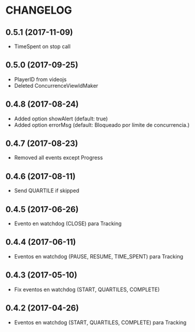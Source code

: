 # CHANGELOG

## 0.5.1 (2017-11-09)

* TimeSpent on stop call

## 0.5.0 (2017-09-25)

* PlayerID from videojs
* Deleted ConcurrenceViewIdMaker

## 0.4.8 (2017-08-24)

* Added option showAlert (default: true)
* Added option errorMsg (default: Bloqueado por límite de concurrencia.)

## 0.4.7 (2017-08-23)

* Removed all events except Progress

## 0.4.6 (2017-08-11)

* Send QUARTILE if skipped

## 0.4.5 (2017-06-26)

* Evento en watchdog (CLOSE) para Tracking

## 0.4.4 (2017-06-11)

* Eventos en watchdog (PAUSE, RESUME, TIME_SPENT) para Tracking

## 0.4.3 (2017-05-10)

* Fix eventos en watchdog (START, QUARTILES, COMPLETE)

## 0.4.2 (2017-04-26)

* Eventos en watchdog (START, QUARTILES, COMPLETE) para Tracking